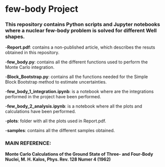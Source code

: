 # few-body Project

### This repository contains Python scripts and Jupyter notebooks where a nuclear few-body problem is solved for different Well shapes.

  -**Report.pdf**: contains a non-published article, which describes the resuts obtained in this repository.

  -**few_body.py**: contains all the different functions used to perform the Monte Carlo integration.

  -**Block_Bootstrap.py**: contains all the functions needed for the Simple Block Bootstrap method to estimate uncertainties.

  -**few_body_1_integration.ipynb**: is a notebook where are the integrations performed in the project have been performed.

  -**few_body_2_analysis.ipynb**: is a notebook where all the plots and calculations have been performed.

  -**plots**: folder with all the plots used in Report.pdf.

  -**samples**: contains all the different samples obtained.

### MAIN REFERENCE: 
**Monte Carlo Calculations of the Ground State of Three- and Four-Body Nuclei, M. H. Kalos, Phys. Rev. 128 Numer 4 (1962)**
